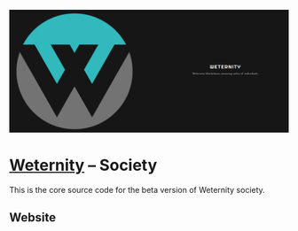 <p align="center">
  <img src="res/head.png" alt="Weternity"/>
</p>

# [Weternity][BH_DOMAIN] – Society
This is the core source code for the beta version of Weternity society.

## Website
[//]: # (LINKS)
[BH_DOMAIN]: https://www.weternity.io/
